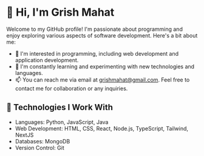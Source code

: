 # 👋 Hi, I'm Grish Mahat

Welcome to my GitHub profile! I'm passionate about programming and enjoy exploring various aspects of software development. Here's a bit about me:

- 👀 I'm interested in programming, including web development and application development.
- 🌱 I'm constantly learning and experimenting with new technologies and languages.
- 📫 You can reach me via email at grishmahat@gmail.com. Feel free to contact me for collaboration or any inquiries.

## 🔧 Technologies I Work With

- Languages: Python, JavaScript, Java
- Web Development: HTML, CSS, React, Node.js, TypeScript, Tailwind, NextJS
- Databases: MongoDB
- Version Control: Git

